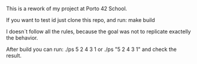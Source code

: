 This is a rework of my project at Porto 42 School.

If you want to test id just clone this repo, and run: make build

I doesn´t follow all the rules, because the goal was not to replicate exactelly the behavior.

After build you can run: ./ps 5 2 4 3 1 or ./ps "5 2 4 3 1" and check the result.

